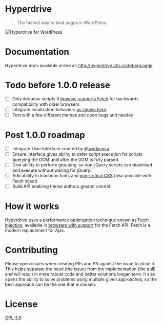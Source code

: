 # Hyperdrive

> The fastest way to load pages in WordPress.

![Hyperdrive for WordPress](https://github.com/wp-id/hyperdrive/blob/master/logo.png)

# Documentation

Hyperdrive docs available online at:
http://hyperdrive.vhs.codeberg.page

# Todo before 1.0.0 release

- [ ] Only dequeue scripts if [browser supports Fetch](http://caniuse.com/#search=fetch) for backwards compatibility with older browsers
- [ ] Integrate localization behaviors [as shown here](https://gist.github.com/vhs/64e8380010e43a526fb9c9ee511fad17#file-functions-php-L507).
- [ ] Test with a few different themes and open bugs and needed

# Post 1.0.0 roadmap

- [ ] Integrate User Interface created by [@wedangsu](https://github.com/wedangsusu)
- [ ] Ensure interface gives ability to defer script execution for scripts querying the DOM until after the DOM is fully parsed.
- [ ] Give ability to perform grouping, so non-jQuery scripts can download and execute without waiting for jQuery.
- [ ] Add ability to load icon fonts and [non-critical CSS](https://gist.github.com/scottjehl/87176715419617ae6994) (also possible with Fetch Inject)
- [ ] Build API enabling theme authors greater control

# How it works

Hyperdrive uses a performance optimization technique known as [Fetch Injection](https://hackcabin.com/post/managing-async-dependencies-javascript/), available in [browsers with support](http://caniuse.com/#search=fetch) for the Fetch API. Fetch is a modern replacement for Ajax.

# Contributing

Please open issues when creating PRs and PR against the issue to close it. This helps separate the need (the issue) from the implementation (the pull) and will result in more robust code and better solutions longer-term. It also opens the ability to solve problems using multiple given approaches, so the best approach can be the one that is chosen.

# License

[GPL-3.0](https://opensource.org/licenses/GPL-3.0)
